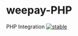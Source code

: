# weepay-PHP
PHP Integration
[![stable](http://badges.github.io/stability-badges/dist/stable.svg)](http://github.com/badges/stability-badges)

